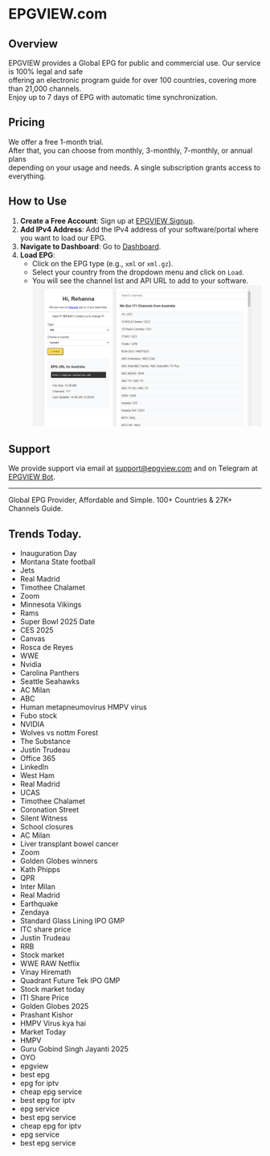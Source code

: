 # EPGVIEW.com



## Overview
EPGVIEW provides a Global EPG for public and commercial use. Our service is 100% legal and safe\
offering an electronic program guide for over 100 countries, covering more than 21,000 channels.\
Enjoy up to 7 days of EPG with automatic time synchronization.

## Pricing
We offer a free 1-month trial. \
After that, you can choose from monthly, 3-monthly, 7-monthly, or annual plans \
depending on your usage and needs. A single subscription grants access to everything.

## How to Use
1. **Create a Free Account**: Sign up at [EPGVIEW Signup](https://epgview.com/signup.php).
2. **Add IPv4 Address**: Add the IPv4 address of your software/portal where you want to load our EPG.
3. **Navigate to Dashboard**: Go to [Dashboard](https://epgview.com/dashboard.php).
4. **Load EPG**:
   - Click on the EPG type (e.g., `xml` or `xml.gz`).
   - Select your country from the dropdown menu and click on `Load`.
   - You will see the channel list and API URL to add to your software.
![EPGVIEW](img/dashboard.png)
## Support
We provide support via email at [support@epgview.com](mailto:support@epgview.com) and on Telegram at [EPGVIEW Bot](https://t.me/epgview_bot).

---

Global EPG Provider, Affordable and Simple. 100+ Countries & 27K+ Channels Guide.

## Trends Today.

- Inauguration Day
- Montana State football
- Jets
- Real Madrid
- Timothee Chalamet
- Zoom
- Minnesota Vikings
- Rams
- Super Bowl 2025 Date
- CES 2025
- Canvas
- Rosca de Reyes
- WWE
- Nvidia
- Carolina Panthers
- Seattle Seahawks
- AC Milan
- ABC
- Human metapneumovirus HMPV virus
- Fubo stock
- NVIDIA
- Wolves vs nottm Forest
- The Substance
- Justin Trudeau
- Office 365
- LinkedIn
- West Ham
- Real Madrid
- UCAS
- Timothee Chalamet
- Coronation Street
- Silent Witness
- School closures
- AC Milan
- Liver transplant bowel cancer
- Zoom
- Golden Globes winners
- Kath Phipps
- QPR
- Inter Milan
- Real Madrid
- Earthquake
- Zendaya
- Standard Glass Lining IPO GMP
- ITC share price
- Justin Trudeau
- RRB
- Stock market
- WWE RAW Netflix
- Vinay Hiremath
- Quadrant Future Tek IPO GMP
- Stock market today
- ITI Share Price
- Golden Globes 2025
- Prashant Kishor
- HMPV Virus kya hai
- Market Today
- HMPV
- Guru Gobind Singh Jayanti 2025
- OYO
- epgview
- best epg
- epg for iptv
- cheap epg service
- best epg for iptv
- epg service
- best epg service
- cheap epg for iptv
- epg service
- best epg service
